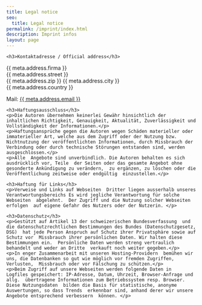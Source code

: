 ```yaml
---
title: Legal notice
seo:
  title: Legal notice
permalink: /imprint/index.html
description: Imprint infos
layout: page
---
```


<div class="impressum">

	<h3>Kontaktadresse / Official address</h3>

{{ meta.address.firma }}  
{{ meta.address.street }}  
{{ meta.address.zip }} {{ meta.address.city }}  
{{ meta.address.country }}

Mail: <a href="mailto:{{ meta.address.email }}">{{ meta.address.email }}</a>


	<h3>Haftungsausschluss</h3>
	<p>Die Autoren übernehmen keinerlei Gewähr hinsichtlich der inhaltlichen Richtigkeit, Genauigkeit, Aktualität, Zuverlässigkeit und Vollständigkeit der Informationen.</p>
	<p>Haftungsansprüche gegen die Autoren wegen Schäden materieller oder immaterieller Art, welche aus dem Zugriff oder der Nutzung bzw.  Nichtnutzung der veröffentlichten Informationen, durch Missbrauch der  Verbindung oder durch technische Störungen entstanden sind, werden  ausgeschlossen.</p>
	<p>Alle  Angebote sind unverbindlich. Die Autoren behalten es sich ausdrücklich vor, Teile  der Seiten oder das gesamte Angebot ohne gesonderte Ankündigung zu verändern,  zu ergänzen, zu löschen oder die Veröffentlichung zeitweise oder endgültig  einzustellen.</p>

	<h3>Haftung für Links</h3>
	<p>Verweise und Links auf Webseiten  Dritter liegen ausserhalb unseres Verantwortungsbereichs Es wird jegliche Verantwortung für solche Webseiten  abgelehnt.  Der Zugriff und die Nutzung solcher Webseiten erfolgen  auf eigene Gefahr des Nutzers oder der Nutzerin. </p>

	<h3>Datenschutz</h3>
	<p>Gestützt auf Artikel 13 der schweizerischen Bundesverfassung  und die datenschutzrechtlichen Bestimmungen des Bundes (Datenschutzgesetz, DSG)  hat jede Person Anspruch auf Schutz ihrer Privatsphäre sowie auf Schutz vor  Missbrauch ihrer persönlichen Daten. Wir halten diese Bestimmungen ein.  Persönliche Daten werden streng vertraulich behandelt und weder an Dritte  verkauft noch weiter gegeben.</p>
	<p>In enger Zusammenarbeit mit unseren Hosting-Providern  bemühen wir uns, die Datenbanken so gut wie möglich vor fremden Zugriffen, Verlusten,  Missbrauch oder vor Fälschung zu schützen.</p>
	<p>Beim Zugriff auf unsere Webseiten werden folgende Daten in  Logfiles gespeichert: IP-Adresse, Datum, Uhrzeit, Browser-Anfrage und allg.  übertragene Informationen zum Betriebssystem resp. Browser. Diese Nutzungsdaten  bilden die Basis für statistische, anonyme Auswertungen, so dass Trends  erkennbar sind, anhand derer wir unsere Angebote entsprechend verbessern  können. </p>

</div>
